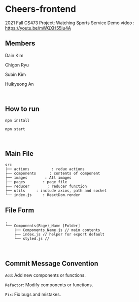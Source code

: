 # Cheers-frontend

2021 Fall CS473 Project: Watching Sports Service
Demo video : https://youtu.be/mWQXH55Iu4A

## Members

Dain Kim

Chigon Ryu

Subin Kim

Huikyeong An

<br />

## How to run
`npm install`


`npm start`

<br />

## Main File
```
src
├── actions          : redux actions
├── components      : contents of component
├── images        : All images
├── pages        : page file
├── reducer        : reducer function
├── utils     : include axios, path and socket
└── index.js     : ReactDom.render
```


## File Form
```
.
└── Components(Page)_Name [Folder]
    ├── Components_Name.js // main contents
    ├── index.js // helper for export default
    └── styled.js // 
```

<br />

## Commit Message Convention
`Add`: Add new components or functions.

`Refactor`: Modify components or functions.

`Fix`: Fix bugs and mistakes.
